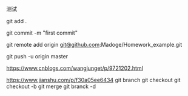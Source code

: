 测试

git add .

git commit -m "first commit"

git remote add origin git@github.com:Madoge/Homework_example.git

git push -u origin master

https://www.cnblogs.com/wangjunget/p/9721202.html

https://www.jianshu.com/p/f30a05ee6434
git branch <name>
git checkout <name>
git checkout -b <name>
git merge <name>
git branck -d <name>